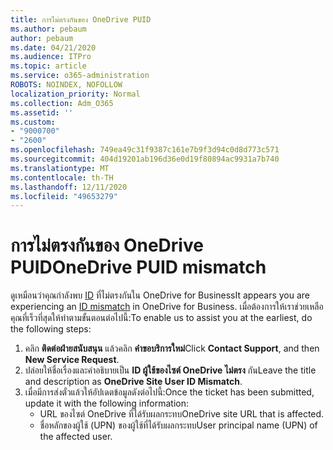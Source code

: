 ```yaml
---
title: การไม่ตรงกันของ OneDrive PUID
ms.author: pebaum
author: pebaum
ms.date: 04/21/2020
ms.audience: ITPro
ms.topic: article
ms.service: o365-administration
ROBOTS: NOINDEX, NOFOLLOW
localization_priority: Normal
ms.collection: Adm_O365
ms.assetid: ''
ms.custom:
- "9000700"
- "2600"
ms.openlocfilehash: 749ea49c31f9387c161e7b9f3d94c0d8d773c571
ms.sourcegitcommit: 404d19201ab196d36e0d19f80894ac9931a7b740
ms.translationtype: MT
ms.contentlocale: th-TH
ms.lasthandoff: 12/11/2020
ms.locfileid: "49653279"
---
```

# <a name="onedrive-puid-mismatch"></a><span data-ttu-id="056de-102">การไม่ตรงกันของ OneDrive PUID</span><span class="sxs-lookup"><span data-stu-id="056de-102">OneDrive PUID mismatch</span></span>

<span data-ttu-id="056de-103">ดูเหมือนว่าคุณกำลังพบ [ID](https://docs.microsoft.com/sharepoint/troubleshoot/administration/access-denied-or-need-permission-error-sharepoint-online-or-onedrive-for-business#when-accessing-a-onedrive-site) ที่ไม่ตรงกันใน OneDrive for Business</span><span class="sxs-lookup"><span data-stu-id="056de-103">It appears you are experiencing an [ID mismatch](https://docs.microsoft.com/sharepoint/troubleshoot/administration/access-denied-or-need-permission-error-sharepoint-online-or-onedrive-for-business#when-accessing-a-onedrive-site) in OneDrive for Business.</span></span> <span data-ttu-id="056de-104">เมื่อต้องการให้เราช่วยเหลือคุณที่เร็วที่สุดให้ทำตามขั้นตอนต่อไปนี้:</span><span class="sxs-lookup"><span data-stu-id="056de-104">To enable us to assist you at the earliest, do the following steps:</span></span>

1. <span data-ttu-id="056de-105">คลิก **ติดต่อฝ่ายสนับสนุน** แล้วคลิก **คำขอบริการใหม่**</span><span class="sxs-lookup"><span data-stu-id="056de-105">Click  **Contact Support**, and then  **New Service Request**.</span></span>
2. <span data-ttu-id="056de-106">ปล่อยให้ชื่อเรื่องและคำอธิบายเป็น  **ID ผู้ใช้ของไซต์ OneDrive ไม่ตรง** กัน</span><span class="sxs-lookup"><span data-stu-id="056de-106">Leave the title and description as  **OneDrive Site User ID Mismatch**.</span></span>
3. <span data-ttu-id="056de-107">เมื่อมีการส่งตั๋วแล้วให้อัปเดตข้อมูลดังต่อไปนี้:</span><span class="sxs-lookup"><span data-stu-id="056de-107">Once the ticket has been submitted, update it with the following information:</span></span>
    - <span data-ttu-id="056de-108">URL ของไซต์ OneDrive ที่ได้รับผลกระทบ</span><span class="sxs-lookup"><span data-stu-id="056de-108">OneDrive site URL that is affected.</span></span>
    - <span data-ttu-id="056de-109">ชื่อหลักของผู้ใช้ (UPN) ของผู้ใช้ที่ได้รับผลกระทบ</span><span class="sxs-lookup"><span data-stu-id="056de-109">User principal name (UPN) of the affected user.</span></span>
